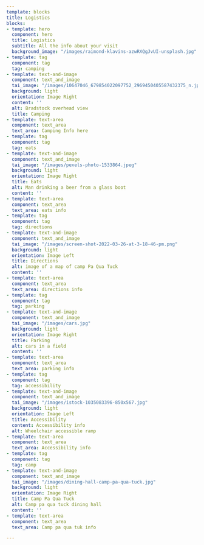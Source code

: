 ```yaml
---
template: blocks
title: Logistics
blocks:
- template: hero
  component: hero
  title: Logistics
  subtitle: All the info about your visit
  background_image: "/images/raimond-klavins-azwRXQgJvUI-unsplash.jpg"
- template: tag
  component: tag
  tag: camping
- template: text-and-image
  component: text_and_image
  tai_image: "/images/10647046_679854022097752_2969450405587432375_n.jpg"
  background: light
  orientation: Image Right
  content: ''
  alt: Bradstock overhead view
  title: Camping
- template: text-area
  component: text_area
  text_area: Camping Info here
- template: tag
  component: tag
  tag: eats
- template: text-and-image
  component: text_and_image
  tai_image: "/images/pexels-photo-1533864.jpeg"
  background: light
  orientation: Image Right
  title: Eats
  alt: Man drinking a beer from a glass boot
  content: ''
- template: text-area
  component: text_area
  text_area: eats info
- template: tag
  component: tag
  tag: directions
- template: text-and-image
  component: text_and_image
  tai_image: "/images/screen-shot-2022-03-26-at-3-18-46-pm.png"
  background: light
  orientation: Image Left
  title: Directions
  alt: image of a map of camp Pa Qua Tuck
  content: ''
- template: text-area
  component: text_area
  text_area: directions info
- template: tag
  component: tag
  tag: parking
- template: text-and-image
  component: text_and_image
  tai_image: "/images/cars.jpg"
  background: light
  orientation: Image Right
  title: Parking
  alt: cars in a field
  content: ''
- template: text-area
  component: text_area
  text_area: parking info
- template: tag
  component: tag
  tag: accessibility
- template: text-and-image
  component: text_and_image
  tai_image: "/images/istock-1035083396-850x567.jpg"
  background: light
  orientation: Image Left
  title: Accessibility
  content: Accessibility info
  alt: Wheelchair accessible ramp
- template: text-area
  component: text_area
  text_area: Accessibility info
- template: tag
  component: tag
  tag: camp
- template: text-and-image
  component: text_and_image
  tai_image: "/images/dining-hall-camp-pa-qua-tuck.jpg"
  background: light
  orientation: Image Right
  title: Camp Pa Qua Tuck
  alt: Camp pa qua tuck dining hall
  content: ''
- template: text-area
  component: text_area
  text_area: Camp pa qua tuk info

---
```


